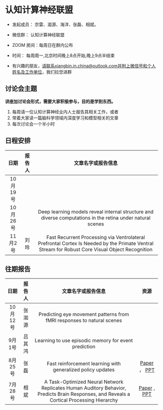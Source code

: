 # 认知计算神经联盟

* 发起成员： 宗雷、洳源、海洋、张磊、相斌。

* 微信群： 认知计算神经联盟 

* ZOOM 房间：每周日在群内公布

* 时间： 每周周一,北京时间晚上8点开始,晚上9点半结束	

* 有兴趣的朋友，请联系xiangbin.in.china@outlook.com并附上微信号和个人姓名及工作单位，我们拉您进群

## 讨论会主题
**讲座加讨论会形式，需要大家积极参与，目的是学到东西。**

1. 每周请一位认知计算神经业内人士报告其相关工作，或者
2. 带着大家读一篇脑科学领域内深度学习和模型相关的文章
3. 每次讨论会一个半小时

## 日程安排
|日期 | 报告人 | 文章名字或报告信息|
| :---: | :---: | :---: | 
| 10月19号 |   |  |   |
| 10月26号 |   | Deep learning models reveal internal structure and diverse computations in the retina under natural scenes   |   |
| 11月2号 | 刘玲  | Fast Recurrent Processing via Ventrolateral Prefrontal Cortex Is Needed by the Primate Ventral Stream for Robust Core Visual Object Recognition   |   |

## 往期报告
|日期 | 报告人 | 文章名字或报告信息| 资源 |
| :---: | :---: | :---: | :---: | 
| 10月12号 | 张洳源 | Predicting eye movement patterns from fMRI responses to natural scenes  |
| 9月1号 | 吕其鸿 | Learning to use episodic memory for event prediction  |
| 8月25号 | 张磊  | Fast reinforcement learning with generalized policy updates | [Paper](https://www.pnas.org/content/early/2020/08/13/1907370117) ， [PPT](https://github.com/lei-zhang/OS_tutorial_webinar/blob/master/20200825_JC_fastRL/fast_RL_pnas_2020_08_25.pdf) | 
| 7月28号 | 相斌 | A Task-Optimized Neural Network Replicates Human Auditory Behavior, Predicts Brain Responses, and Reveals a Cortical Processing Hierarchy  | [Paper](http://mcdermottlab.mit.edu/papers/Kell_etal_2018_DNN_auditory_cortex.pdf) , [PPT](https://www.dropbox.com/s/ncnj8ab89kkzma0/PPT.pptx?dl=0) |
